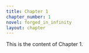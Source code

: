 ```yaml
---
title: Chapter 1
chapter_number: 1
novel: forged_in_infinity
layout: chapter
---
```


This is the content of Chapter 1.